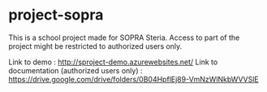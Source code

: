 # project-sopra
This is a school project made for SOPRA Steria.
Access to part of the project might be restricted to authorized users only.

Link to demo : http://sproject-demo.azurewebsites.net/ 
Link to documentation (authorized users only) : https://drive.google.com/drive/folders/0B04HpflEj89-VmNzWlNkbWVVSlE
